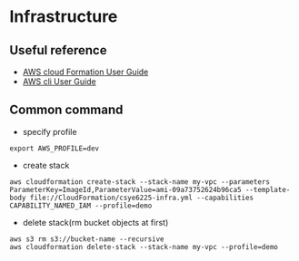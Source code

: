# Infrastructure

## Useful reference
- [AWS cloud Formation User Guide](https://docs.aws.amazon.com/AWSCloudFormation/latest/UserGuide/Welcome.html)
- [AWS cli User Guide](https://docs.aws.amazon.com/cli/latest/userguide/cli-chap-welcome.html)


## Common command

- specify profile
```shell
export AWS_PROFILE=dev
```

- create stack
```shell
aws cloudformation create-stack --stack-name my-vpc --parameters ParameterKey=ImageId,ParameterValue=ami-09a73752624b96ca5 --template-body file://CloudFormation/csye6225-infra.yml --capabilities CAPABILITY_NAMED_IAM --profile=demo
```

- delete stack(rm bucket objects at first)
```shell
aws s3 rm s3://bucket-name --recursive
aws cloudformation delete-stack --stack-name my-vpc --profile=demo
```